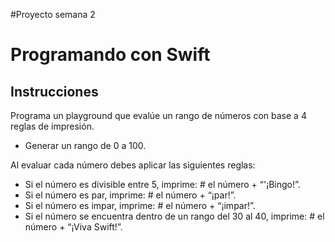 #Proyecto semana 2
# Programando con Swift
## Instrucciones
Programa un playground que evalúe un rango de números con base a 4 reglas de impresión.

* Generar un rango de 0 a 100.

Al evaluar cada número debes aplicar las siguientes reglas:

* Si el número es divisible entre 5, imprime: # el número  + “'¡Bingo!”.
* Si el número es par, imprime: # el número + “¡par!”.
* Si el número es impar, imprime: # el número + “¡impar!”.
* Si el número se encuentra dentro de un rango del 30 al 40, imprime: # el número +  “¡Viva Swift!”.
